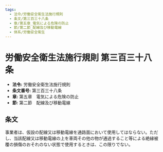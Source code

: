 ```yaml
---
tags:
  - 法令/労働安全衛生法施行規則
  - 条文/第三百三十八条
  - 章/第五章_電気による危険の防止
  - 節/第二節_配線及び移動電線
  - 体系/労働安全衛生
---
```

# 労働安全衛生法施行規則 第三百三十八条

- **法令:** 労働安全衛生法施行規則
- **条文番号:** 第三百三十八条
- **章:** 第五章　電気による危険の防止
- **節:** 第二節　配線及び移動電線

## 条文
事業者は、仮設の配線又は移動電線を通路面において使用してはならない。ただし、当該配線又は移動電線の上を車両その他の物が通過すること等による絶縁被覆の損傷のおそれのない状態で使用するときは、この限りでない。

